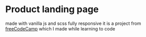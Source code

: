 # Product landing page
 made with vanilla js and scss
 fully responsive 
 it is a project from [freeCodeCamp](https://www.freecodecamp.org/)
 which I made while learning to code
 
 
